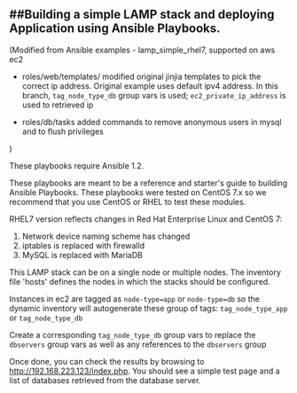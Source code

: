 ##Building a simple LAMP stack and deploying Application using Ansible Playbooks.
-------------------------------------------

(Modified from Ansible examples - lamp_simple_rhel7, supported on aws ec2

- roles/web/templates/ 
modified original jinjia templates to pick the correct ip address. Original
example uses default ipv4 address. 
In this branch, `tag_node_type_db` group vars is used; `ec2_private_ip_address` is used to retrieved ip 

- roles/db/tasks 
added commands to remove anonymous users in mysql and to flush privileges

)

These playbooks require Ansible 1.2.

These playbooks are meant to be a reference and starter's guide to building
Ansible Playbooks. These playbooks were tested on CentOS 7.x so we recommend
that you use CentOS or RHEL to test these modules.

RHEL7 version reflects changes in Red Hat Enterprise Linux and CentOS 7:
1. Network device naming scheme has changed
2. iptables is replaced with firewalld
3. MySQL is replaced with MariaDB

This LAMP stack can be on a single node or multiple nodes. The inventory file
'hosts' defines the nodes in which the stacks should be configured.


Instances in ec2 are tagged as `node-type=app` or `node-type=db` so the dynamic inventory will autogenerate these group of tags: `tag_node_type_app` or `tag_node_type_db`

Create a corresponding `tag_node_type_db` group vars to replace the `dbservers` group vars as well as any references to the `dbservers` group


Once done, you can check the results by browsing to http://192.168.223.123/index.php.
You should see a simple test page and a list of databases retrieved from the
database server.
